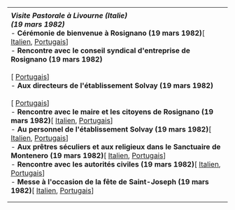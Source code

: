 |     |
| --- |
|  |
| ***Visite Pastorale à Livourne (Italie)***<br>***(19 mars 1982)***<br>- **Cérémonie de bienvenue  à Rosignano (19 mars 1982)**[ [Italien](/content/john-paul-ii/it/speeches/1982/march/documents/hf_jp-ii_spe_19820319_cittadini-rosignano.html), [Portugais](/content/john-paul-ii/pt/speeches/1982/march/documents/hf_jp-ii_spe_19820319_cittadini-rosignano.html)]<br>- **Rencontre avec le conseil syndical d'entreprise de Rosignano (19 mars 1982)**<br>  <br>  [ [Portugais](/content/john-paul-ii/pt/speeches/1982/march/documents/hf_jp-ii_spe_19820319_consiglio-fabbrica.html)]<br>- **Aux directeurs de l'établissement Solvay (19 mars 1982)**<br>  <br>  [ [Portugais](/content/john-paul-ii/pt/speeches/1982/march/documents/hf_jp-ii_spe_19820319_dirigenti-solvay.html)]<br>- **Rencontre avec le maire et les citoyens de Rosignano (19 mars 1982)**[ [Italien](/content/john-paul-ii/it/speeches/1982/march/documents/hf_jp-ii_spe_19820319_cittadini-rosignano.html), [Portugais](/content/john-paul-ii/pt/speeches/1982/march/documents/hf_jp-ii_spe_19820319_cittadini-rosignano.html)]<br>- **Au personnel de l'établissement Solvay (19 mars 1982)**[ [Italien](/content/john-paul-ii/it/speeches/1982/march/documents/hf_jp-ii_spe_19820319_lavoratori-solvay.html), [Portugais](/content/john-paul-ii/pt/speeches/1982/march/documents/hf_jp-ii_spe_19820319_lavoratori-solvay.html)]<br>- **Aux prêtres séculiers et aux religieux dans le Sanctuaire de Montenero (19 mars 1982)**[ [Italien](/content/john-paul-ii/it/speeches/1982/march/documents/hf_jp-ii_spe_19820319_sacerdoti-livorno.html), [Portugais](/content/john-paul-ii/pt/speeches/1982/march/documents/hf_jp-ii_spe_19820319_sacerdoti-livorno.html)]<br>- **Rencontre avec les autorités civiles (19 mars 1982)**[ [Italien](/content/john-paul-ii/it/speeches/1982/march/documents/hf_jp-ii_spe_19820319_autorita-civili.html), [Portugais](/content/john-paul-ii/pt/speeches/1982/march/documents/hf_jp-ii_spe_19820319_autorita-civili.html)]<br>- **Messe à l'occasion de la fête de Saint-Joseph (19 mars 1982)**[ [Italien](/content/john-paul-ii/it/homilies/1982/documents/hf_jp-ii_hom_19820319_livorno.html), [Portugais](/content/john-paul-ii/pt/homilies/1982/documents/hf_jp-ii_hom_19820319_livorno.html)] |
|  |
|  |